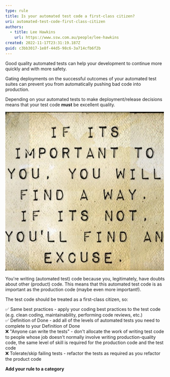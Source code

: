 ```yaml
---
type: rule
title: Is your automated test code a first-class citizen?
uri: automated-test-code-first-class-citizen
authors:
  - title: Lee Hawkins
    url: https://www.ssw.com.au/people/lee-hawkins
created: 2022-11-17T23:31:19.187Z
guid: c3bb3017-1e8f-44d5-98c6-3a714cfb6f2b
---
```

Good quality automated tests can help your development to continue more quickly and with more safety.

Gating deployments on the successful outcomes of your automated test suites can prevent you from automatically pushing bad code into production.

Depending on your automated tests to make deployment/release decisions means that your test code **must** be excellent quality.

<!--endintro-->

![Figure: Don't make excuses for writing poor quality test code](important-find-a-way.jpg)

You're writing (automated test) code because you, legitimately, have doubts about other (product) code. This means that this automated test code is as important as the production code (maybe even more important!). 

The test code should be treated as a first-class citizen, so:

✅ Same best practices - apply your coding best practices to the test code (e.g. clean coding, maintainability, performing code reviews, etc.)\
✅ Definition of Done - add all of the levels of automated tests you need to complete to your Definition of Done\
❌ "Anyone can write the tests" - don't allocate the work of writing test code to people whose job doesn't normally involve writing production-quality code, the same level of skill is required for the production code and the test code\
❌ Tolerate/skip failing tests - refactor the tests as required as you refactor the product code

**Add your rule to a category**